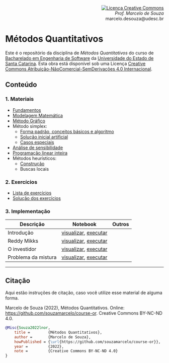<div align="right" style="text-align:right"><a rel="license" href="http://creativecommons.org/licenses/by-nc-nd/4.0/"><img alt="Licença Creative Commons" style="border-width:0" src="https://i.creativecommons.org/l/by-nc-nd/4.0/88x31.png" /></a><br><i>Prof. Marcelo de Souza</i><br>marcelo.desouza@udesc.br</div>

# Métodos Quantitativos

Este é o repositório da disciplina de *Métodos Quantitativos* do curso de [Bacharelado em Engenharia de Software](https://www.udesc.br/ceavi/engenhariadesoftware) da [Universidade do Estado de Santa Catarina](https://www.udesc.br/ceavi). Esta obra está disponível sob uma Licença <a rel="license" href="http://creativecommons.org/licenses/by-nc-nd/4.0/">Creative Commons Atribuição-NãoComercial-SemDerivações 4.0 Internacional</a>.

## Conteúdo

### 1. Materiais

+ [Fundamentos](./1-materiais/1-fundamentos.pdf)
+ [Modelagem Matemática](./1-materiais/2-modelagem.pdf)
+ [Método Gráfico](./1-materiais/3-metodo-grafico.pdf)
+ Método simplex:
  + [Forma padrão, conceitos básicos e algoritmo](./1-materiais/4-metodo-simplex.pdf)
  + [Solução inicial artificial](./1-materiais/5-simplex-solucao-inicial-artificial.pdf)
  + [Casos especiais](./1-materiais/6-simplex-casos-especiais.pdf)
+ [Análise de sensibilidade](./1-materiais/7-analise-sensibilidade.pdf)
+ [Programação linear inteira](./1-materiais/8-programacao-inteira.pdf)
+ Métodos heurísticos:
  + [Construção](./1-materiais/9-metodos-heuristicos-construcao.pdf)
  + Buscas locais

### 2. Exercícios

+ [Lista de exercícios](./2-exercicios/lista-exercicios.pdf)
+ [Solução dos exercícios](./2-exercicios/solucao.pdf)

### 3. Implementação

| Descrição | Notebook | Outros |
|-----------|------------|----------|
| Introdução | [visualizar](https://nbviewer.org/github/souzamarcelo/course-or/blob/main/3-src/1-intro.ipynb), [executar](https://colab.research.google.com/github/souzamarcelo/course-or/blob/main/3-src/1-intro.ipynb) | |
| Reddy Mikks | [visualizar](https://nbviewer.org/github/souzamarcelo/course-or/blob/main/3-src/2-reddy-mikks.ipynb), [executar](https://colab.research.google.com/github/souzamarcelo/course-or/blob/main/3-src/2-reddy-mikks.ipynb) | |
| O investidor | [visualizar](https://nbviewer.org/github/souzamarcelo/course-or/blob/main/3-src/3-investidor.ipynb), [executar](https://colab.research.google.com/github/souzamarcelo/course-or/blob/main/3-src/3-investidor.ipynb) | |
| Problema da mistura | [visualizar](https://nbviewer.org/github/souzamarcelo/course-or/blob/main/3-src/4-mistura.ipynb), [executar](https://colab.research.google.com/github/souzamarcelo/course-or/blob/main/3-src/4-mistura.ipynb) | |

***

## Citação

Aqui estão instruções de citação, caso você utilize esse material de alguma forma.

Marcelo de Souza (2022), Métodos Quantitativos. Online: https://github.com/souzamarcelo/course-or. Creative Commons BY-NC-ND 4.0.

```bibtex
@Misc{Souza2022lnor,
    title =        {Métodos Quantitativos},
    author =       {Marcelo de Souza}, 
    howPublished = {\url{https://github.com/souzamarcelo/course-or}}, 
    year =         {2022},
    note =         {Creative Commons BY-NC-ND 4.0}
}
```
